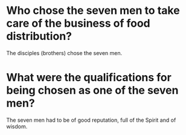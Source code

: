 # Who chose the seven men to take care of the business of food distribution?

The disciples (brothers) chose the seven men.

# What were the qualifications for being chosen as one of the seven men?

The seven men had to be of good reputation, full of the Spirit and of wisdom.
